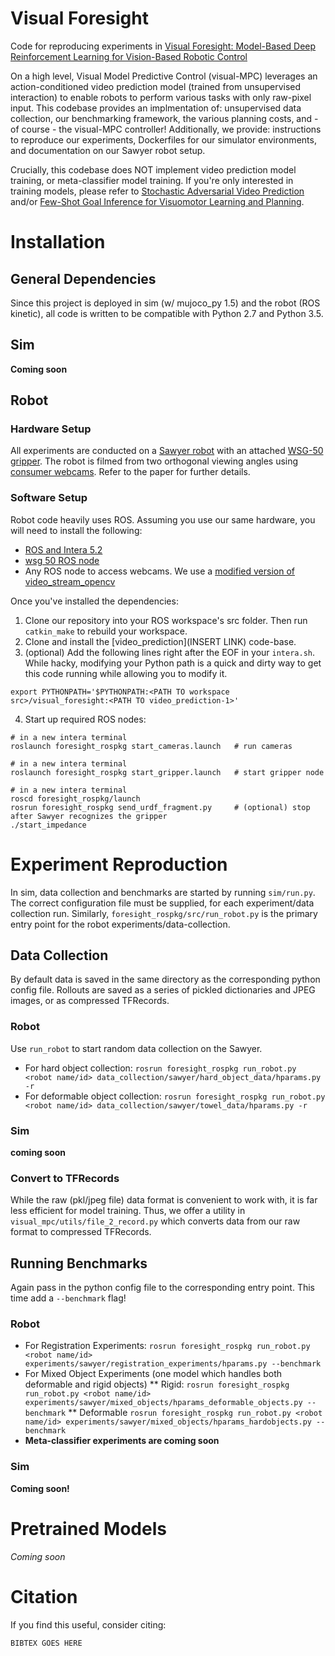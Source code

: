 # Visual Foresight
Code for reproducing experiments in [Visual Foresight: Model-Based Deep Reinforcement Learning for Vision-Based Robotic Control](https://sites.google.com/view/visualforesight)

On a high level, Visual Model Predictive Control (visual-MPC) leverages an action-conditioned video prediction model (trained from unsupervised interaction) to enable robots to perform various tasks with only raw-pixel input. This codebase provides an implmentation of: unsupervised data collection, our benchmarking framework, the various planning costs, and - of course - the visual-MPC controller! Additionally, we provide: instructions to reproduce our experiments, Dockerfiles for our simulator environments, and documentation on our Sawyer robot setup.

Crucially, this codebase does NOT implement video prediction model training, or meta-classifier model training. If you're only interested in training models, please refer to [Stochastic Adversarial Video Prediction](https://github.com/alexlee-gk/video_prediction) and/or [Few-Shot Goal Inference for Visuomotor Learning and Planning](https://github.com/anxie/meta_classifier).

# Installation
## General Dependencies
Since this project is deployed in sim (w/ mujoco_py 1.5) and the robot (ROS kinetic), all code is written to be compatible with Python 2.7 and Python 3.5. 

## Sim
**Coming soon**

## Robot
### Hardware Setup
All experiments are conducted on a [Sawyer robot](https://www.rethinkrobotics.com/sawyer/) with an attached [WSG-50 gripper](https://www.weiss-robotics.com/en/produkte/gripping-systems/performance-line-en/wsg-50-en/). The robot is filmed from two orthogonal viewing angles using [consumer webcams](https://www.amazon.com/Logitech-Widescreen-Calling-Recording-Desktop/dp/B006JH8T3S). Refer to the paper for further details.

### Software Setup
Robot code heavily uses ROS. Assuming you use our same hardware, you will need to install the following:
* [ROS and Intera 5.2](http://sdk.rethinkrobotics.com/intera/Workstation_Setup)
* [wsg 50 ROS node](http://wiki.ros.org/wsg50)
* Any ROS node to access webcams. We use a [modified version of video_stream_opencv](https://github.com/SudeepDasari/video_stream_opencv)

Once you've installed the dependencies:
1. Clone our repository into your ROS workspace's src folder. Then run `catkin_make` to rebuild your workspace.
2. Clone and install the [video_prediction](INSERT LINK) code-base.
3. (optional) Add the following lines right after the EOF in your `intera.sh`. While hacky, modifying your Python path is a quick and dirty way to get this code running while allowing you to modify it.
```
export PYTHONPATH='$PYTHONPATH:<PATH TO workspace src>/visual_foresight:<PATH TO video_prediction-1>'
```
4. Start up required ROS nodes:
```
# in a new intera terminal
roslaunch foresight_rospkg start_cameras.launch   # run cameras

# in a new intera terminal
roslaunch foresight_rospkg start_gripper.launch   # start gripper node

# in a new intera terminal
roscd foresight_rospkg/launch
rosrun foresight_rospkg send_urdf_fragment.py     # (optional) stop after Sawyer recognizes the gripper
./start_impedance 
```

# Experiment Reproduction
In sim, data collection and benchmarks are started by running `sim/run.py`. The correct configuration file must be supplied, for each experiment/data collection run. Similarly, `foresight_rospkg/src/run_robot.py` is the primary entry point for the robot experiments/data-collection.

## Data Collection
By default data is saved in the same directory as the corresponding python config file. Rollouts are saved as a series of pickled dictionaries and JPEG images, or as compressed TFRecords. 
### Robot
Use `run_robot` to start random data collection on the Sawyer.
* For hard object collection: `rosrun foresight_rospkg run_robot.py <robot name/id> data_collection/sawyer/hard_object_data/hparams.py -r`
* For deformable object collection: `rosrun foresight_rospkg run_robot.py <robot name/id> data_collection/sawyer/towel_data/hparams.py -r`
### Sim
**coming soon**
### Convert to TFRecords
While the raw (pkl/jpeg file) data format is convenient to work with, it is far less efficient for model training. Thus, we offer a utility in `visual_mpc/utils/file_2_record.py` which converts data from our raw format to compressed TFRecords.

## Running Benchmarks
Again pass in the python config file to the corresponding entry point. This time add a `--benchmark` flag!
### Robot
* For Registration Experiments: `rosrun foresight_rospkg run_robot.py <robot name/id> experiments/sawyer/registration_experiments/hparams.py --benchmark`
* For Mixed Object Experiments (one model which handles both deformable and rigid objects)
** Rigid: `rosrun foresight_rospkg run_robot.py <robot name/id> experiments/sawyer/mixed_objects/hparams_deformable_objects.py --benchmark`
** Deformable `rosrun foresight_rospkg run_robot.py <robot name/id> experiments/sawyer/mixed_objects/hparams_hardobjects.py --benchmark`
* **Meta-classifier experiments are coming soon**
### Sim
**Coming soon!**
# Pretrained Models
*Coming soon*
# Citation
If you find this useful, consider citing:
```
BIBTEX GOES HERE
```
